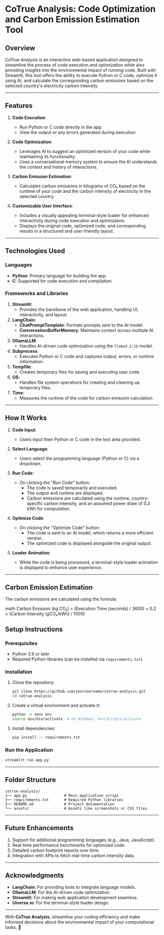# CoTrue Analysis: Code Optimization and Carbon Emission Estimation Tool

## **Overview**

CoTrue Analysis is an interactive web-based application designed to streamline the process of code execution and optimization while also providing insights into the environmental impact of running code. Built with Streamlit, this tool offers the ability to execute Python or C code, optimize it using AI, and calculate the corresponding carbon emissions based on the selected country's electricity carbon intensity.

---

## **Features**

1. **Code Execution**: 
   - Run Python or C code directly in the app.
   - View the output or any errors generated during execution.

2. **Code Optimization**:
   - Leverages AI to suggest an optimized version of your code while maintaining its functionality.
   - Uses a conversational memory system to ensure the AI understands the context and history of interactions.

3. **Carbon Emission Estimation**:
   - Calculates carbon emissions in kilograms of CO₂ based on the runtime of your code and the carbon intensity of electricity in the selected country.

4. **Customizable User Interface**:
   - Includes a visually appealing terminal-style loader for enhanced interactivity during code execution and optimization.
   - Displays the original code, optimized code, and corresponding results in a structured and user-friendly layout.

---

## **Technologies Used**

### **Languages**
- **Python**: Primary language for building the app.
- **C**: Supported for code execution and compilation.

### **Frameworks and Libraries**
1. **Streamlit**:
   - Provides the backbone of the web application, handling UI, interactivity, and layout.
2. **LangChain**:
   - **ChatPromptTemplate**: Formats prompts sent to the AI model.
   - **ConversationBufferMemory**: Maintains context across multiple AI interactions.
3. **OllamaLLM**:
   - Handles AI-driven code optimization using the `llama3.2:1b` model.
4. **Subprocess**:
   - Executes Python or C code and captures output, errors, or runtime information.
5. **Tempfile**:
   - Creates temporary files for saving and executing user code.
6. **OS**:
   - Handles file system operations for creating and cleaning up temporary files.
7. **Time**:
   - Measures the runtime of the code for carbon emission calculation.

---

## **How It Works**

1. **Code Input**:
   - Users input their Python or C code in the text area provided.

2. **Select Language**:
   - Users select the programming language (Python or C) via a dropdown.

3. **Run Code**:
   - On clicking the "Run Code" button:
     - The code is saved temporarily and executed.
     - The output and runtime are displayed.
     - Carbon emissions are calculated using the runtime, country-specific carbon intensity, and an assumed power draw of 0.2 kWh for computation.

4. **Optimize Code**:
   - On clicking the "Optimize Code" button:
     - The code is sent to an AI model, which returns a more efficient version.
     - The optimized code is displayed alongside the original output.

5. **Loader Animation**:
   - While the code is being processed, a terminal-style loader animation is displayed to enhance user experience.

---

## **Carbon Emission Estimation**

The carbon emissions are calculated using the formula:

math
Carbon Emission (kg CO₂) = (Execution Time (seconds) / 3600) × 0.2 × (Carbon Intensity (gCO₂/kWh) / 1000)


## **Setup Instructions**

### **Prerequisites**
- Python 3.9 or later
- Required Python libraries (can be installed via `requirements.txt`)

### **Installation**
1. Clone the repository:
   ```bash
   git clone https://github.com/yourusername/cotrue-analysis.git
   cd cotrue-analysis
   ```
2. Create a virtual environment and activate it:
   ```bash
   python -m venv env
   source env/bin/activate  # On Windows: env\Scripts\activate
   ```
3. Install dependencies:
   ```bash
   pip install -r requirements.txt
   ```

### **Run the Application**
```bash
streamlit run app.py
```

---

## **Folder Structure**

```
cotrue-analysis/
├── app.py                 # Main application script
├── requirements.txt       # Required Python libraries
├── README.md              # Project documentation
└── assets/                # Assets like screenshots or CSS files
```

---

## **Future Enhancements**

1. Support for additional programming languages (e.g., Java, JavaScript).
2. Real-time performance benchmarks for optimized code.
3. Detailed carbon footprint reports over time.
4. Integration with APIs to fetch real-time carbon intensity data.

---



## **Acknowledgments**

- **LangChain**: For providing tools to integrate language models.
- **OllamaLLM**: For the AI-driven code optimization.
- **Streamlit**: For making web application development seamless.
- **Uiverse.io**: For the terminal-style loader design.

---

With **CoTrue Analysis**, streamline your coding efficiency and make informed decisions about the environmental impact of your computational tasks. 🌱
